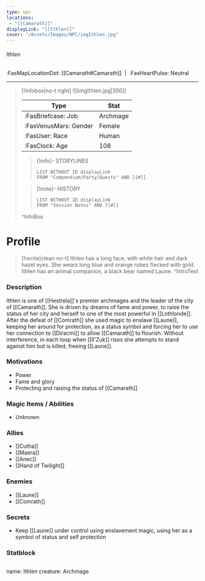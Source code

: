 ```yaml
---
type: npc
locations:
 - "[[Camarath]]"
displayLink: "[[Ithlen]]"
cover: "/Assets/Images/NPC/imgIthlen.jpg"
---
```

###### Ithlen
<span class="sub2">:FasMapLocationDot: [[Camarath#Camarath]]&nbsp;&nbsp;|&nbsp;&nbsp;:FasHeartPulse: Neutral </span>
___

> [!infobox|no-t right]
> ![[imgIthlen.jpg|350]]
>
> | Type | Stat |
> | ---- | ---- |
> | :FasBriefcase: Job |  Archmage |
> | :FasVenusMars: Gender | Female |
> | :FasUser: Race | Human |
> | :FasClock: Age | 106 |
>
>> [!info]- STORYLINES
>>```dataview
>>LIST WITHOUT ID displayLink
>>FROM "Compendium/Party/Quests" AND [[#]]
>
>>[!note]- HISTORY
>>```dataview
>>LIST WITHOUT ID displayLink
>>FROM "Session Notes" AND [[#]]
>
>^InfoBox

# Profile

> [!recite|clean no-t]
>	Ithlen has a long face, with white hair and dark hazel eyes. She wears long blue and orange robes flecked with gold. Ithlen has an animal companion, a black bear named Laune.
>^IntroText

### Description
Ithlen is one of [[Hestrela]]'s premier archmages and the leader of the city of [[Camarath]]. She is driven by dreams of fame and power, to raise the status of her city and herself to one of the most powerful in [[Lothlonde]]. After the defeat of [[Comrath]] she used magic to enslave [[Laune]], keeping her around for protection, as a status symbol and forcing her to use her connection to [[Diracmi]] to allow [[Camarath]] to flourish. Without interference, in each loop when [[Il'Zuk]] rises she attempts to stand against him but is killed, freeing [[Laune]].

### Motivations
- Power
- Fame and glory
- Protecting and raising the status of [[Camarath]]

### Magic Items / Abilities
- Unknown
 
### Allies
- [[Cutha]]
- [[Maera]]
- [[Anec]]
- [[Hand of Twilight]]

### Enemies
- [[Laune]]
- [[Comrath]]

### Secrets
- Keep [[Laune]] under control using enslavement magic, using her as a symbol of status and self protection

### Statblock
>```statblock
name: Ithlen
creature: Archmage